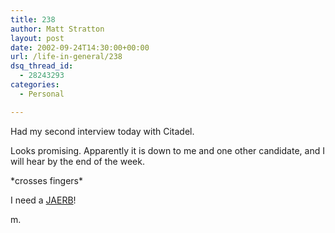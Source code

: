 ```yaml
---
title: 238
author: Matt Stratton
layout: post
date: 2002-09-24T14:30:00+00:00
url: /life-in-general/238
dsq_thread_id:
  - 28243293
categories:
  - Personal

---
```

Had my second interview today with Citadel.

Looks promising. Apparently it is down to me and one other candidate, and I will hear by the end of the week.

\*crosses fingers\*

I need a [JAERB][1]!

m.

 [1]: http://www.homestarrunner.com/cantsayjob.html